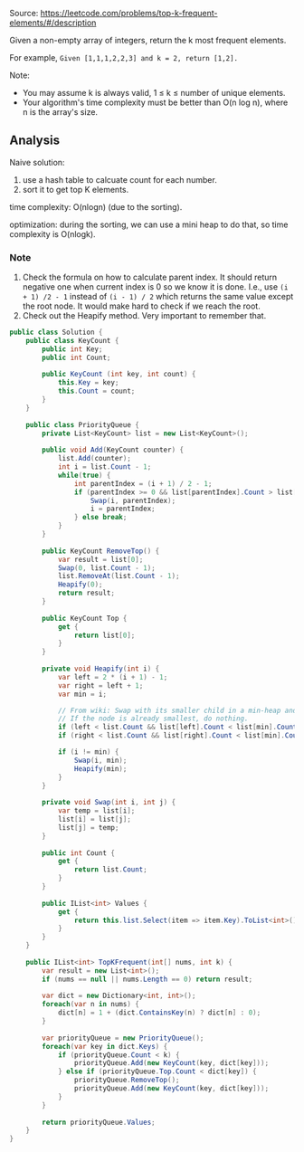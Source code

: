 Source: https://leetcode.com/problems/top-k-frequent-elements/#/description

Given a non-empty array of integers, return the k most frequent elements.

For example,
`Given [1,1,1,2,2,3] and k = 2, return [1,2].`

Note: 
* You may assume k is always valid, 1 ≤ k ≤ number of unique elements.
* Your algorithm's time complexity must be better than O(n log n), where n is the array's size.

## Analysis
Naive solution: 

1. use a hash table to calcuate count for each number.
2. sort it to get top K elements.

time complexity: O(nlogn) (due to the sorting).

optimization: during the sorting, we can use a mini heap to do that, so time complexity is O(nlogk).

### Note
1. Check the formula on how to calculate parent index. It should return negative one when current index is 0 so we know it is done. I.e.,
use `(i + 1) /2 - 1` instead of `(i - 1) / 2` which returns the same value except the root node. It would make hard to check if we reach the root.
2. Check out the Heapify method. Very important to remember that.

```c#
public class Solution {    
    public class KeyCount {
        public int Key;
        public int Count;
        
        public KeyCount (int key, int count) {
            this.Key = key;
            this.Count = count;
        }
    }
    
    public class PriorityQueue {        
        private List<KeyCount> list = new List<KeyCount>();
        
        public void Add(KeyCount counter) {
            list.Add(counter);
            int i = list.Count - 1;
            while(true) {
                int parentIndex = (i + 1) / 2 - 1;
                if (parentIndex >= 0 && list[parentIndex].Count > list[i].Count) {
                    Swap(i, parentIndex);                 
                    i = parentIndex;
                } else break;
            }
        }
        
        public KeyCount RemoveTop() {
            var result = list[0];
            Swap(0, list.Count - 1);
            list.RemoveAt(list.Count - 1);
            Heapify(0);
            return result;
        }
        
        public KeyCount Top {
            get {
                return list[0];
            }
        }
        
        private void Heapify(int i) {
            var left = 2 * (i + 1) - 1;
            var right = left + 1;
            var min = i;

            // From wiki: Swap with its smaller child in a min-heap and its larger child in a max-heap.
            // If the node is already smallest, do nothing.
            if (left < list.Count && list[left].Count < list[min].Count) min = left;
            if (right < list.Count && list[right].Count < list[min].Count) min = right;

            if (i != min) {
                Swap(i, min);
                Heapify(min);
            }
        }
        
        private void Swap(int i, int j) {
            var temp = list[i];
            list[i] = list[j];
            list[j] = temp;
        }
        
        public int Count {
            get {
                return list.Count;
            }
        }
        
        public IList<int> Values {
            get {
                return this.list.Select(item => item.Key).ToList<int>();
            }
        }
    }
    
    public IList<int> TopKFrequent(int[] nums, int k) {
        var result = new List<int>();
        if (nums == null || nums.Length == 0) return result;
        
        var dict = new Dictionary<int, int>();
        foreach(var n in nums) {
            dict[n] = 1 + (dict.ContainsKey(n) ? dict[n] : 0);
        }
        
        var priorityQueue = new PriorityQueue();
        foreach(var key in dict.Keys) {
            if (priorityQueue.Count < k) {
                priorityQueue.Add(new KeyCount(key, dict[key]));
            } else if (priorityQueue.Top.Count < dict[key]) {
                priorityQueue.RemoveTop();
                priorityQueue.Add(new KeyCount(key, dict[key]));
            }
        }
        
        return priorityQueue.Values;
    }
}

```

